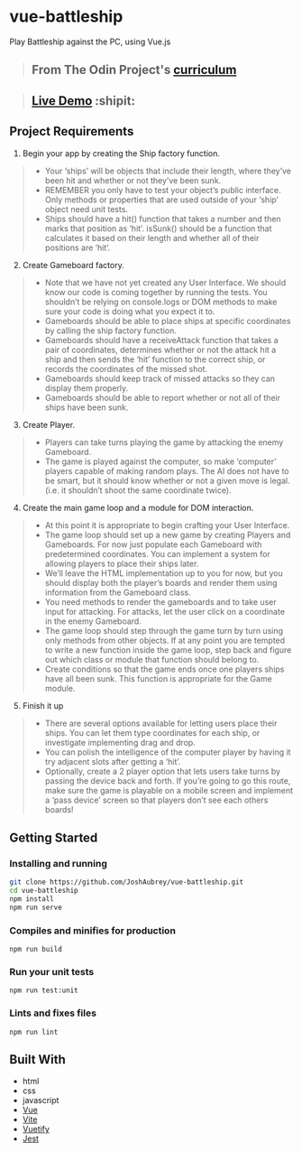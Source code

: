 # vue-battleship

Play Battleship against the PC, using Vue.js

> ## From The Odin Project's [curriculum](https://www.theodinproject.com/paths/full-stack-javascript/courses/javascript/lessons/battleship)

> ## [Live Demo](https://joshaubrey.github.io/vue-battleship/) :shipit:

## Project Requirements

1. Begin your app by creating the Ship factory function.
> * Your ‘ships’ will be objects that include their length, where they’ve been hit and whether or not they’ve been sunk.
> * REMEMBER you only have to test your object’s public interface. Only methods or properties that are used outside of your ‘ship’ object need unit tests.
> * Ships should have a hit() function that takes a number and then marks that position as ‘hit’.
isSunk() should be a function that calculates it based on their length and whether all of their positions are ‘hit’.
2. Create Gameboard factory.
> * Note that we have not yet created any User Interface. We should know our code is coming together by running the tests. You shouldn’t be relying on console.logs or DOM methods to make sure your code is doing what you expect it to.
> * Gameboards should be able to place ships at specific coordinates by calling the ship factory function.
> * Gameboards should have a receiveAttack function that takes a pair of coordinates, determines whether or not the attack hit a ship and then sends the ‘hit’ function to the correct ship, or records the coordinates of the missed shot.
> * Gameboards should keep track of missed attacks so they can display them properly.
> * Gameboards should be able to report whether or not all of their ships have been sunk.
3. Create Player.
> * Players can take turns playing the game by attacking the enemy Gameboard.
> * The game is played against the computer, so make ‘computer’ players capable of making random plays. The AI does not have to be smart, but it should know whether or not a given move is legal. (i.e. it shouldn’t shoot the same coordinate twice).
4. Create the main game loop and a module for DOM interaction.
> * At this point it is appropriate to begin crafting your User Interface.
> * The game loop should set up a new game by creating Players and Gameboards. For now just populate each Gameboard with predetermined coordinates. You can implement a system for allowing players to place their ships later.
> * We’ll leave the HTML implementation up to you for now, but you should display both the player’s boards and render them using information from the Gameboard class.
> * You need methods to render the gameboards and to take user input for attacking. For attacks, let the user click on a coordinate in the enemy Gameboard.
> * The game loop should step through the game turn by turn using only methods from other objects. If at any point you are tempted to write a new function inside the game loop, step back and figure out which class or module that function should belong to.
> * Create conditions so that the game ends once one players ships have all been sunk. This function is appropriate for the Game module.
5. Finish it up
> * There are several options available for letting users place their ships. You can let them type coordinates for each ship, or investigate implementing drag and drop.
> * You can polish the intelligence of the computer player by having it try adjacent slots after getting a ‘hit’.
> * Optionally, create a 2 player option that lets users take turns by passing the device back and forth. If you’re going to go this route, make sure the game is playable on a mobile screen and implement a ‘pass device’ screen so that players don’t see each others boards!

## Getting Started

### Installing and running

```bash
git clone https://github.com/JoshAubrey/vue-battleship.git
cd vue-battleship
npm install
npm run serve
```

### Compiles and minifies for production
```
npm run build
```
### Run your unit tests
```
npm run test:unit
```
### Lints and fixes files
```
npm run lint
```

## Built With

* html 
* css
* javascript
* [Vue](https://vuejs.org/)
* [Vite](https://vitejs.dev/)
* [Vuetify](https://vuetifyjs.com/en/)
* [Jest](https://jestjs.io/)

